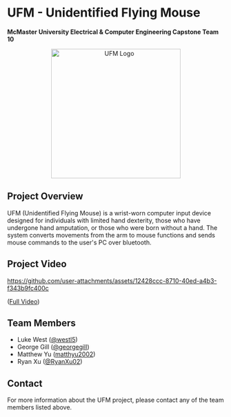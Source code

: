 # UFM - Unidentified Flying Mouse
**McMaster University Electrical & Computer Engineering Capstone Team 10**

<p align="center">
  <img src="/docs/ufm_logo/ufm-logo-wht.png" alt="UFM Logo" width="300"/>
</p>

## Project Overview
UFM (Unidentified Flying Mouse) is a wrist-worn computer input device designed for individuals with limited hand dexterity, those who have undergone hand amputation, or those who were born without a hand. The system converts movements from the arm to mouse functions and sends mouse commands to the user's PC over bluetooth. 

## Project Video
https://github.com/user-attachments/assets/12428ccc-8710-40ed-a4b3-f343b9fc400c

([Full Video](https://youtu.be/52ZPP2TyDK4))

## Team Members
- Luke West ([@westl5](https://github.com/westl5))
- George Gill ([@georgegill](https://github.com/georgegill))
- Matthew Yu ([matthyu2002](https://github.com/matthyu2002))
- Ryan Xu ([@RyanXu02](https://github.com/RyanXu02))
  
## Contact
For more information about the UFM project, please contact any of the team members listed above.
